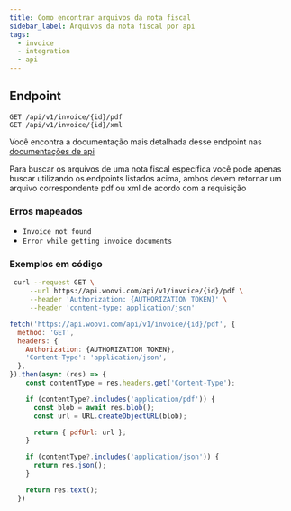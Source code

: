 ```yaml
---
title: Como encontrar arquivos da nota fiscal
sidebar_label: Arquivos da nota fiscal por api
tags:
  - invoice
  - integration
  - api
---
```


## Endpoint 

```
GET /api/v1/invoice/{id}/pdf
GET /api/v1/invoice/{id}/xml
```
Você encontra a documentação mais detalhada desse endpoint nas [documentações de api]('https://developers.woovi.com/en/api#tag/invoice/paths/~1api~1v1~1invoice~1%7BinvoiceId%7D~1pdf/get')

Para buscar os arquivos de uma nota fiscal específica você pode apenas buscar utilizando os endpoints listados acima, ambos devem retornar um arquivo correspondente pdf ou xml de acordo com a requisição

### Erros mapeados

* `Invoice not found`
* `Error while getting invoice documents`

### Exemplos em código

<Tabs>
  <TabItem value="shell-curl" label="Shell + cURL" default>

```sh
 curl --request GET \
     --url https://api.woovi.com/api/v1/invoice/{id}/pdf \
     --header 'Authorization: {AUTHORIZATION TOKEN}' \
     --header 'content-type: application/json'
```

</TabItem>
<TabItem value="javascript" label="JavaScript + Fetch" default>

```js
fetch('https://api.woovi.com/api/v1/invoice/{id}/pdf', {
  method: 'GET',
  headers: {
    Authorization: {AUTHORIZATION TOKEN},
    'Content-Type': 'application/json',
  },
}).then(async (res) => {
    const contentType = res.headers.get('Content-Type');

    if (contentType?.includes('application/pdf')) {
      const blob = await res.blob();
      const url = URL.createObjectURL(blob);

      return { pdfUrl: url };
    }

    if (contentType?.includes('application/json')) {
      return res.json();
    }

    return res.text();
  })
```

  </TabItem>
</Tabs>
